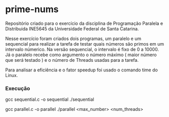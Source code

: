 # prime-nums

Repositório criado para o exercício da disciplina de Programação Paralela e Distribuida INE5645 da Universidade Federal de Santa Catarina.

Nesse exercício foram criados dois programas, um paralelo e um sequencial para realizar a tarefa de testar quais números são primos em um intervalo númerico.
Na versão sequencial, o intervalo é fixo de 0 a 10000. Já o paralelo recebe como argumento o número máximo ( maior número que será testado ) e o número de Threads usadas para a tarefa.

Para analisar a eficiência e o fator speedup foi usado o comando time do Linux. 

### Execução
gcc sequential.c -o sequential
./sequential

gcc parallel.c -o parallel
./parallel <max_number> <num_threads> 
